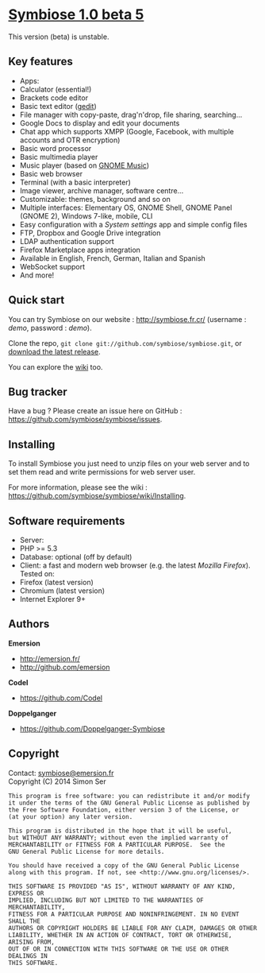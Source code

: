 [Symbiose 1.0 beta 5](http://symbiose.fr.cr/)
==============================================

This version (beta) is unstable. 

Key features
------------

* Apps:
 * Calculator (essential!)
 * Brackets code editor
 * Basic text editor ([gedit](https://en.wikipedia.org/wiki/Gedit))
 * File manager with copy-paste, drag'n'drop, file sharing, searching...
 * Google Docs to display and edit your documents
 * Chat app which supports XMPP (Google, Facebook, with multiple accounts and OTR encryption)
 * Basic word processor
 * Basic multimedia player
 * Music player (based on [GNOME Music](https://wiki.gnome.org/Apps/Music))
 * Basic web browser
 * Terminal (with a basic interpreter)
 * Image viewer, archive manager, software centre...
* Customizable: themes, background and so on
* Multiple interfaces: Elementary OS, GNOME Shell, GNOME Panel (GNOME 2), Windows 7-like, mobile, CLI
* Easy configuration with a _System settings_ app and simple config files
* FTP, Dropbox and Google Drive integration
* LDAP authentication support
* Firefox Marketplace apps integration
* Available in English, French, German, Italian and Spanish
* WebSocket support
* And more!

Quick start
-----------

You can try Symbiose on our website : http://symbiose.fr.cr/ (username : _demo_, password : _demo_).

Clone the repo, `git clone git://github.com/symbiose/symbiose.git`, or [download the latest release](https://github.com/symbiose/symbiose/zipball/master).

You can explore the [wiki](https://github.com/symbiose/symbiose/wiki/) too.

Bug tracker
-----------

Have a bug ? Please create an issue here on GitHub : https://github.com/symbiose/symbiose/issues.

Installing
----------

To install Symbiose you just need to unzip files on your web server and to set them read and write permissions for web server user.

For more information, please see the wiki : https://github.com/symbiose/symbiose/wiki/Installing.

Software requirements
---------------------

* Server: 
 * PHP >= 5.3
 * Database: optional (off by default)
* Client: a fast and modern web browser (e.g. the latest *Mozilla Firefox*). Tested on:
 * Firefox (latest version)
 * Chromium (latest version)
 * Internet Explorer 9+

Authors
-------

**Emersion**
+ http://emersion.fr/
+ http://github.com/emersion

**Codel**
+ https://github.com/Codel

**Doppelganger**
+ https://github.com/Doppelganger-Symbiose

Copyright
---------

Contact: symbiose@emersion.fr  
Copyright (C) 2014 Simon Ser

    This program is free software: you can redistribute it and/or modify
    it under the terms of the GNU General Public License as published by
    the Free Software Foundation, either version 3 of the License, or
    (at your option) any later version.

    This program is distributed in the hope that it will be useful,
    but WITHOUT ANY WARRANTY; without even the implied warranty of
    MERCHANTABILITY or FITNESS FOR A PARTICULAR PURPOSE.  See the
    GNU General Public License for more details.

    You should have received a copy of the GNU General Public License
    along with this program. If not, see <http://www.gnu.org/licenses/>.
    
    THIS SOFTWARE IS PROVIDED "AS IS", WITHOUT WARRANTY OF ANY KIND, EXPRESS OR
    IMPLIED, INCLUDING BUT NOT LIMITED TO THE WARRANTIES OF MERCHANTABILITY,
    FITNESS FOR A PARTICULAR PURPOSE AND NONINFRINGEMENT. IN NO EVENT SHALL THE
    AUTHORS OR COPYRIGHT HOLDERS BE LIABLE FOR ANY CLAIM, DAMAGES OR OTHER
    LIABILITY, WHETHER IN AN ACTION OF CONTRACT, TORT OR OTHERWISE, ARISING FROM,
    OUT OF OR IN CONNECTION WITH THIS SOFTWARE OR THE USE OR OTHER DEALINGS IN
    THIS SOFTWARE.
